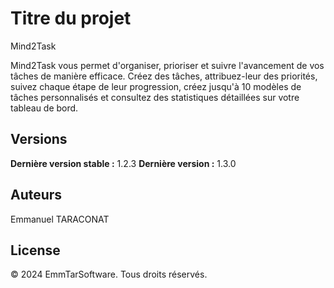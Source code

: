 # Titre du projet
Mind2Task


Mind2Task vous permet d'organiser, prioriser et suivre l'avancement de vos tâches de manière efficace.
Créez des tâches, attribuez-leur des priorités, suivez chaque étape de leur progression, créez jusqu'à 10 modèles de tâches personnalisés et consultez des statistiques détaillées sur votre tableau de bord.


## Versions

**Dernière version stable :** 1.2.3
**Dernière version :** 1.3.0


## Auteurs

Emmanuel TARACONAT


## License
© 2024 EmmTarSoftware. Tous droits réservés.

